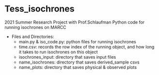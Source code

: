 # Tess_isochrones
2021 Summer Research Project with Prof.Schlaufman
Python code for running isochrones on MARCC

- Files and Directories:
  - main.py & iso_code.py: python files for running isochrones
  - time.csv: records the row index of the running object, and how long it takes to run isochrones on this object
  - isochrones_input: directory that saves input files
  - name_isochrones: directory that saves derived_sample csvs
  - name_plots: directory that saves physical & observed plots
